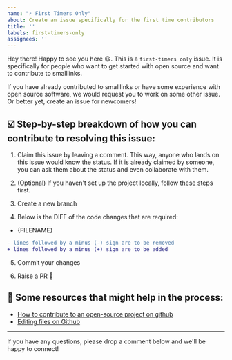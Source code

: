 ```yaml
---
name: "⚡ First Timers Only"
about: Create an issue specifically for the first time contributors
title: ''
labels: first-timers-only
assignees: ''
---
```


Hey there! Happy to see you here 😃. This is a `first-timers only` issue. It is specifically for people who want to get started with open source and want to contribute to smalllinks.

If you have already contributed to smalllinks or have some experience with open source software, we would request you to work on some other issue. Or better yet, create an issue for newcomers!

## ☑️ Step-by-step breakdown of how you can contribute to resolving this issue:

1. Claim this issue by leaving a comment. This way, anyone who lands on this issue would know the status. If it is already claimed by someone, you can ask them about the status and even collaborate with them.

2. (Optional) If you haven't set up the project locally, follow [these steps](https://github.com/smallcase/smalllinks/blob/development/README.md#installation) first.

3. Create a new branch

4. Below is the DIFF of the code changes that are required:

- {FILENAME}

```diff
- lines followed by a minus (-) sign are to be removed
+ lines followed by a minus (+) sign are to be added
```

<!-- Follow the above steps (line 23-28) if the changes are required in more than one file -->

5. Commit your changes

6. Raise a PR 🙌

## 🎐 Some resources that might help in the process:

- [How to contribute to an open-source project on github](https://app.egghead.io/playlists/how-to-contribute-to-an-open-source-project-on-github)
- [Editing files on Github](https://docs.github.com/en/github/managing-files-in-a-repository/managing-files-on-github/editing-files-in-another-users-repository)

---

If you have any questions, please drop a comment below and we'll be happy to connect!

